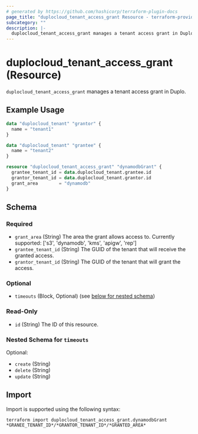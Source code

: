```yaml
---
# generated by https://github.com/hashicorp/terraform-plugin-docs
page_title: "duplocloud_tenant_access_grant Resource - terraform-provider-duplocloud"
subcategory: ""
description: |-
  duplocloud_tenant_access_grant manages a tenant access grant in Duplo.
---
```


# duplocloud_tenant_access_grant (Resource)

`duplocloud_tenant_access_grant` manages a tenant access grant in Duplo.

## Example Usage

```terraform
data "duplocloud_tenant" "grantor" {
  name = "tenant1"
}

data "duplocloud_tenant" "grantee" {
  name = "tenant2"
}

resource "duplocloud_tenant_access_grant" "dynamodbGrant" {
  grantee_tenant_id = data.duplocloud_tenant.grantee.id
  grantor_tenant_id = data.duplocloud_tenant.grantor.id
  grant_area        = "dynamodb"
}
```

<!-- schema generated by tfplugindocs -->
## Schema

### Required

- `grant_area` (String) The area the grant allows access to. Currently supported: ['s3', 'dynamodb', 'kms', 'apigw', 'rep']
- `grantee_tenant_id` (String) The GUID of the tenant that will receive the granted access.
- `grantor_tenant_id` (String) The GUID of the tenant that will grant the access.

### Optional

- `timeouts` (Block, Optional) (see [below for nested schema](#nestedblock--timeouts))

### Read-Only

- `id` (String) The ID of this resource.

<a id="nestedblock--timeouts"></a>
### Nested Schema for `timeouts`

Optional:

- `create` (String)
- `delete` (String)
- `update` (String)

## Import

Import is supported using the following syntax:

```shell
terraform import duplocloud_tenant_access_grant.dynamodbGrant *GRANEE_TENANT_ID*/*GRANTOR_TENANT_ID*/*GRANTED_AREA*
```
